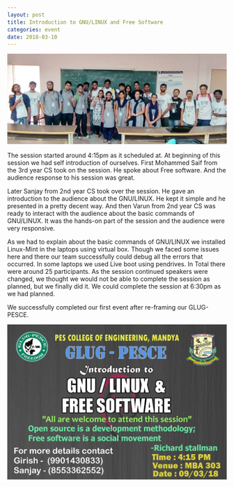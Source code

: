 ```yaml
---
layout: post
title: Introduction to GNU/LINUX and Free Software
categories: event
date: 2018-03-10
---
```

![img1](/assets/img/blog/introduction-to-gnu-linux-and-free-software-01.jpeg)

The session started around 4:15pm as it scheduled at. At beginning of this session we had self introduction of ourselves. First Mohammed Saif from the 3rd year CS took on the session. He spoke about Free software. And the audience response to his session was great.

Later Sanjay from 2nd year CS took over the session. He gave an introduction to the audience about the GNU/LINUX. He kept it simple and he presented in a pretty decent way. And then Varun from 2nd year CS was ready to interact with the audience about the basic commands of GNU/LINUX. It was the hands-on part of the session and the audience were very responsive.

As we had to explain about the basic commands of GNU/LINUX we installed Linux-Mint in the laptops using virtual box. Though we faced some issues here and there our team successfully could debug all the errors that occurred. In some laptops we used Live boot using pendrives. In Total there were around 25 participants. As the session continued speakers were changed, we thought we would not be able to complete the session as planned, but we finally did it. We could complete the session at 6:30pm as we had planned.

We successfully completed our first event after re-framing our GLUG-PESCE.

![Poster](/assets/img/blog/introduction-to-gnu-linux-and-free-software-poster.jpeg)
